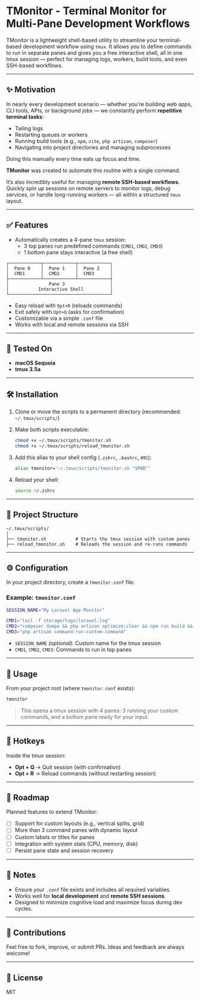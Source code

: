 # TMonitor - Terminal Monitor for Multi-Pane Development Workflows

TMonitor is a lightweight shell-based utility to streamline your terminal-based development workflow using `tmux`. It allows you to define commands to run in separate panes and gives you a free interactive shell, all in one tmux session — perfect for managing logs, workers, build tools, and even SSH-based workflows.

---

## ✨ Motivation

In nearly every development scenario — whether you're building web apps, CLI tools, APIs, or background jobs — we constantly perform **repetitive terminal tasks**:

- Tailing logs
- Restarting queues or workers
- Running build tools (e.g., `npm`, `vite`, `php artisan`, `composer`)
- Navigating into project directories and managing subprocesses

Doing this manually every time eats up focus and time.

**TMonitor** was created to automate this routine with a single command.

It’s also incredibly useful for managing **remote SSH-based workflows**. Quickly spin up sessions on remote servers to monitor logs, debug services, or handle long-running workers — all within a structured `tmux` layout.

---

## ✅ Features

- Automatically creates a 4-pane `tmux` session:
  - 3 top panes run predefined commands (`CMD1`, `CMD2`, `CMD3`)
  - 1 bottom pane stays interactive (a free shell)

```
┌────────────┬────────────┬────────────┐
│  Pane 0    │  Pane 1    │  Pane 2    │
│  CMD1      │  CMD2      │  CMD3      │
├────────────┴────────────┴────────────┤
│               Pane 3                 │
│           Interactive Shell          │
└──────────────────────────────────────┘
```

- Easy reload with `Opt+R` (reloads commands)
- Exit safely with `Opt+Q` (asks for confirmation)
- Customizable via a simple `.conf` file
- Works with local and remote sessions via SSH

---

## 🧪 Tested On

- **macOS Sequoia**
- **tmux 3.5a**

---

## 🛠️ Installation

1. Clone or move the scripts to a permanent directory (recommended: `~/.tmux/scripts/`)
2. Make both scripts executable:

   ```bash
   chmod +x ~/.tmux/scripts/tmonitor.sh
   chmod +x ~/.tmux/scripts/reload_tmonitor.sh
   ```

3. Add this alias to your shell config (`.zshrc`, `.bashrc`, etc):

   ```bash
   alias tmonitor='~/.tmux/scripts/tmonitor.sh "$PWD"'
   ```

4. Reload your shell:

   ```bash
   source ~/.zshrc
   ```

---

## 📁 Project Structure

```
~/.tmux/scripts/
│
├── tmonitor.sh           # Starts the tmux session with custom panes
├── reload_tmonitor.sh    # Reloads the session and re-runs commands
```

---

## ⚙️ Configuration

In your project directory, create a `tmonitor.conf` file:

### Example: `tmonitor.conf`

```bash
SESSION_NAME="My Laravel App Monitor"

CMD1="tail -f storage/logs/laravel.log"
CMD2="composer dumpa && php artisan optimize:clear && npm run build && php artisan queue:work"
CMD3="php artisan command:run-custom-command"
```

- `SESSION_NAME` *(optional)*: Custom name for the tmux session
- `CMD1`, `CMD2`, `CMD3`: Commands to run in top panes

---

## 🚀 Usage

From your project root (where `tmonitor.conf` exists):

```bash
tmonitor
```

> This opens a tmux session with 4 panes: 3 running your custom commands, and a bottom pane ready for your input.

---

## 🔁 Hotkeys

Inside the tmux session:

- **Opt + Q** → Quit session (with confirmation)
- **Opt + R** → Reload commands (without restarting session)

---

## 🧭 Roadmap

Planned features to extend TMonitor:

- [ ] Support for custom layouts (e.g., vertical splits, grid)
- [ ] More than 3 command panes with dynamic layout
- [ ] Custom labels or titles for panes
- [ ] Integration with system stats (CPU, memory, disk)
- [ ] Persist pane state and session recovery

---

## 📌 Notes

- Ensure your `.conf` file exists and includes all required variables.
- Works well for **local development** and **remote SSH sessions**.
- Designed to minimize cognitive load and maximize focus during dev cycles.

---

## 🤝 Contributions

Feel free to fork, improve, or submit PRs. Ideas and feedback are always welcome!

---

## 📄 License

MIT
